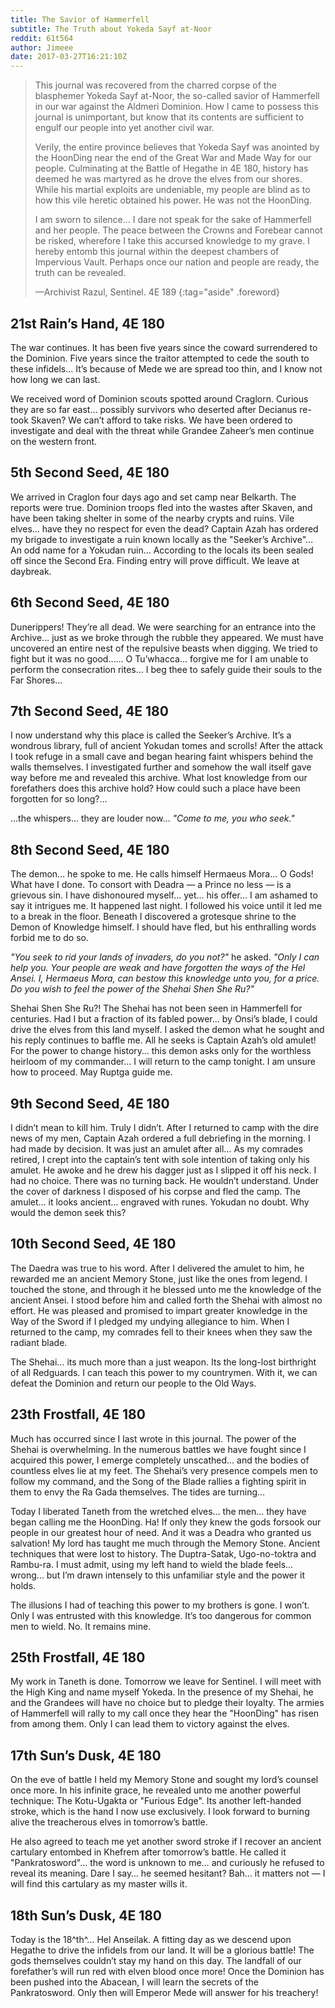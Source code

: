 ```yaml
---
title: The Savior of Hammerfell
subtitle: The Truth about Yokeda Sayf at-Noor
reddit: 61t564
author: Jimeee
date: 2017-03-27T16:21:10Z
---
```


> This journal was recovered from the charred corpse of the blasphemer Yokeda
> Sayf at-Noor, the so-called savior of Hammerfell in our war against the
> Aldmeri Dominion. How I came to possess this journal is unimportant, but know
> that its contents are sufficient to engulf our people into yet another civil
> war.
>
> Verily, the entire province believes that Yokeda Sayf was anointed by the
> HoonDing near the end of the Great War and Made Way for our people.
> Culminating at the Battle of Hegathe in 4E 180, history has deemed he was
> martyred as he drove the elves from our shores. While his martial exploits are
> undeniable, my people are blind as to how this vile heretic obtained his
> power. He was not the HoonDing.
>
> I am sworn to silence… I dare not speak for the sake of Hammerfell and her
> people. The peace between the Crowns and Forebear cannot be risked, wherefore
> I take this accursed knowledge to my grave. I hereby entomb this journal
> within the deepest chambers of Impervious Vault. Perhaps once our nation and
> people are ready, the truth can be revealed.
>
> —Archivist Razul, Sentinel. 4E 189
{:tag="aside" .foreword}

## 21st Rain’s Hand, 4E 180

The war continues. It has been five years since the coward surrendered to the
Dominion. Five years since the traitor attempted to cede the south to these
infidels… It’s because of Mede we are spread too thin, and I know not how long
we can last.

We received word of Dominion scouts spotted around Craglorn. Curious they are so
far east… possibly survivors who deserted after Decianus re-took Skaven? We
can’t afford to take risks. We have been ordered to investigate and deal with
the threat while Grandee Zaheer’s men continue on the western front.

## 5th Second Seed, 4E 180

We arrived in Craglon four days ago and set camp near Belkarth. The reports were
true. Dominion troops fled into the wastes after Skaven, and have been taking
shelter in some of the nearby crypts and ruins. Vile elves… have they no respect
for even the dead? Captain Azah has ordered my brigade to investigate a ruin
known locally as the "Seeker’s Archive"… An odd name for a Yokudan ruin…
According to the locals its been sealed off since the Second Era. Finding entry
will prove difficult. We leave at daybreak.

## 6th Second Seed, 4E 180

Dunerippers! They’re all dead. We were searching for an entrance into the
Archive… just as we broke through the rubble they appeared. We must have
uncovered an entire nest of the repulsive beasts when digging. We tried to fight
but it was no good…… O Tu’whacca… forgive me for I am unable to perform the
consecration rites… I beg thee to safely guide their souls to the Far Shores…

## 7th Second Seed, 4E 180

I now understand why this place is called the Seeker’s Archive. It’s a wondrous
library, full of ancient Yokudan tomes and scrolls! After the attack I took
refuge in a small cave and began hearing faint whispers behind the walls
themselves. I investigated further and somehow the wall itself gave way before
me and revealed this archive. What lost knowledge from our forefathers does this
archive hold? How could such a place have been forgotten for so long?…

…the whispers… they are louder now… _"Come to me, you who seek."_

## 8th Second Seed, 4E 180

The demon… he spoke to me. He calls himself Hermaeus Mora… O Gods! What have I
done. To consort with Deadra — a Prince no less — is a grievous sin. I have
dishonoured myself… yet… his offer… I am ashamed to say it intrigues me. It
happened last night. I followed his voice until it led me to a break in the
floor. Beneath I discovered a grotesque shrine to the Demon of Knowledge
himself. I should have fled, but his enthralling words forbid me to do so.

_"You seek to rid your lands of invaders, do you not?"_ he asked. _"Only I can
help you. Your people are weak and have forgotten the ways of the Hel Ansei. I,
Hermaeus Mora, can bestow this knowledge unto you, for a price. Do you wish to
feel the power of the Shehai Shen She Ru?"_

Shehai Shen She Ru?! The Shehai has not been seen in Hammerfell for centuries.
Had I but a fraction of its fabled power… by Onsi’s blade, I could drive the
elves from this land myself. I asked the demon what he sought and his reply
continues to baffle me. All he seeks is Captain Azah’s old amulet! For the power
to change history… this demon asks only for the worthless heirloom of my
commander… I will return to the camp tonight. I am unsure how to proceed. May
Ruptga guide me.

## 9th Second Seed, 4E 180

I didn’t mean to kill him. Truly I didn’t. After I returned to camp with the
dire news of my men, Captain Azah ordered a full debriefing in the morning. I
had made by decision. It was just an amulet after all… As my comrades retired, I
crept into the captain’s tent with sole intention of taking only his amulet. He
awoke and he drew his dagger just as I slipped it off his neck. I had no choice.
There was no turning back. He wouldn’t understand. Under the cover of darkness I
disposed of his corpse and fled the camp. The amulet… it looks ancient… engraved
with runes. Yokudan no doubt. Why would the demon seek this?

## 10th Second Seed, 4E 180

The Daedra was true to his word. After I delivered the amulet to him, he
rewarded me an ancient Memory Stone, just like the ones from legend. I touched
the stone, and through it he blessed unto me the knowledge of the ancient Ansei.
I stood before him and called forth the Shehai with almost no effort. He was
pleased and promised to impart greater knowledge in the Way of the Sword if I
pledged my undying allegiance to him. When I returned to the camp, my comrades
fell to their knees when they saw the radiant blade.

The Shehai… its much more than a just weapon. Its the long-lost birthright of
all Redguards. I can teach this power to my countrymen. With it, we can defeat
the Dominion and return our people to the Old Ways.

## 23th Frostfall, 4E 180

Much has occurred since I last wrote in this journal. The power of the Shehai is
overwhelming. In the numerous battles we have fought since I acquired this
power, I emerge completely unscathed… and the bodies of countless elves lie at
my feet. The Shehai’s very presence compels men to follow my command, and the
Song of the Blade rallies a fighting spirit in them to envy the Ra Gada
themselves. The tides are turning…

Today I liberated Taneth from the wretched elves… the men… they have began
calling me the HoonDing. Ha! If only they knew the gods forsook our people in
our greatest hour of need. And it was a Deadra who granted us salvation! My lord
has taught me much through the Memory Stone. Ancient techniques that were lost
to history. The Duptra-Satak, Ugo-no-toktra and Rambu-ra. I must admit, using my
left hand to wield the blade feels… wrong… but I’m drawn intensely to this
unfamiliar style and the power it holds.

The illusions I had of teaching this power to my brothers is gone. I won’t. Only
I was entrusted with this knowledge. It’s too dangerous for common men to wield.
No. It remains mine.

## 25th Frostfall, 4E 180

My work in Taneth is done. Tomorrow we leave for Sentinel. I will meet with the
High King and name myself Yokeda. In the presence of my Shehai, he and the
Grandees will have no choice but to pledge their loyalty. The armies of
Hammerfell will rally to my call once they hear the "HoonDing" has risen from
among them. Only I can lead them to victory against the elves.

## 17th Sun’s Dusk, 4E 180

On the eve of battle I held my Memory Stone and sought my lord’s counsel once
more. In his infinite grace, he revealed unto me another powerful technique: The
Kotu-Ugakta or "Furious Edge". Its another left-handed stroke, which is the hand
I now use exclusively. I look forward to burning alive the treacherous elves in
tomorrow’s battle.

He also agreed to teach me yet another sword stroke if I recover an ancient
cartulary entombed in Khefrem after tomorrow’s battle. He called it
"Pankratosword"… the word is unknown to me… and curiously he refused to reveal
its meaning. Dare I say… he seemed hesitant? Bah… it matters not — I will find
this cartulary as my master wills it.

## 18th Sun’s Dusk, 4E 180

Today is the 18^th^… Hel Anseilak. A fitting day as we descend upon Hegathe to
drive the infidels from our land. It will be a glorious battle! The gods
themselves couldn’t stay my hand on this day. The landfall of our forefather’s
will run red with elven blood once more! Once the Dominion has been pushed into
the Abacean, I will learn the secrets of the Pankratosword. Only then will
Emperor Mede will answer for his treachery!
